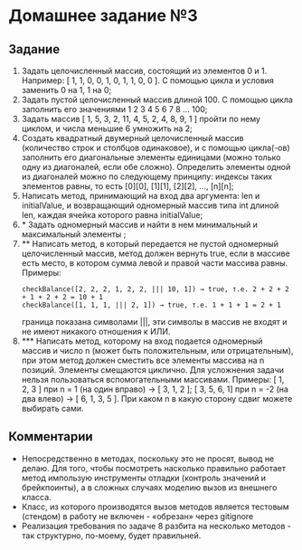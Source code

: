 # Домашнее задание №3

## Задание
1. Задать целочисленный массив, состоящий из элементов 0 и 1. Например: [ 1, 1, 0, 0, 1, 0, 1, 1,
   0, 0 ]. С помощью цикла и условия заменить 0 на 1, 1 на 0;
2. Задать пустой целочисленный массив длиной 100. С помощью цикла заполнить его
   значениями 1 2 3 4 5 6 7 8 ... 100;
3. Задать массив [ 1, 5, 3, 2, 11, 4, 5, 2, 4, 8, 9, 1 ] пройти по нему циклом, и числа меньшие 6 умножить на 2;
4. Создать квадратный двумерный целочисленный массив (количество строк и столбцов
   одинаковое), и с помощью цикла(-ов) заполнить его диагональные элементы единицами
   (можно только одну из диагоналей, если обе сложно). Определить элементы одной из
   диагоналей можно по следующему принципу: индексы таких элементов равны, то есть [0][0],
   [1][1], [2][2], ..., [n][n];
5. Написать метод, принимающий на вход два аргумента: len и initialValue, и возвращающий
   одномерный массив типа int длиной len, каждая ячейка которого равна initialValue;
6. \* Задать одномерный массив и найти в нем минимальный и максимальный элементы ;
7. ** Написать метод, в который передается не пустой одномерный целочисленный массив,
   метод должен вернуть true, если в массиве есть место, в котором сумма левой и правой части
   массива равны.  
   Примеры:  
   ```
   checkBalance([2, 2, 2, 1, 2, 2, ||| 10, 1]) → true, т.е. 2 + 2 + 2 + 1 + 2 + 2 = 10 + 1  
   checkBalance([1, 1, 1, ||| 2, 1]) → true, т.е. 1 + 1 + 1 = 2 + 1
   ```
   граница показана символами |||, эти символы в массив не входят и не имеют никакого
   отношения к ИЛИ.
8. *** Написать метод, которому на вход подается одномерный массив и число n (может быть
   положительным, или отрицательным), при этом метод должен сместить все элементы массива
   на n позиций. Элементы смещаются циклично. Для усложнения задачи нельзя пользоваться
   вспомогательными массивами. Примеры: [ 1, 2, 3 ] при n = 1 (на один вправо) -> [ 3, 1, 2 ]; [ 3, 5,
   6, 1] при n = -2 (на два влево) -> [ 6, 1, 3, 5 ]. При каком n в какую сторону сдвиг можете
   выбирать сами.

## Комментарии

 - Непосредственно в методах, поскольку это не просят, вывод не делаю. Для того, чтобы посмотреть насколько правильно работает метод импользую инструменты отладки (контроль значений и брейкпоинты), а в сложных случаях моделию вызов из внешнего класса.
 - Класс, из которого производятся вызов методов является тестовым (стендом) в работу не включен - «обрезан» через gitignore
 - Реализация требования по задаче 8 разбита на несколько методов - так структурно, по-моему, будет правильней.